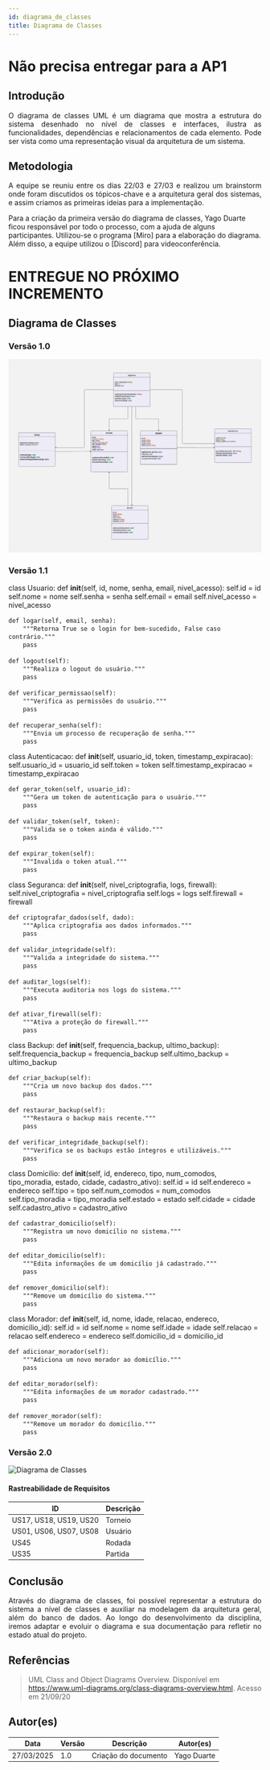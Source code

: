 ```yaml
---
id: diagrama_de_classes
title: Diagrama de Classes
---
```


# Não precisa entregar para a AP1
## Introdução

<p align = "justify">
O diagrama de classes UML é um diagrama que mostra a estrutura do sistema desenhado no nível de classes e interfaces, ilustra as funcionalidades, dependências e relacionamentos de cada elemento. Pode ser vista como uma representação visual da arquitetura de um sistema. 
</p>

## Metodologia

<p align = "justify">
A equipe se reuniu entre os dias 22/03 e 27/03 e realizou um brainstorm onde foram discutidos os tópicos-chave e a arquitetura geral dos sistemas, e assim criamos as primeiras ideias para a implementação.

Para a criação da primeira versão do diagrama de classes, Yago Duarte ficou responsável por todo o processo, com a ajuda de alguns participantes. Utilizou-se o programa [Miro] para a elaboração do diagrama. Além disso, a equipe utilizou o [Discord] para videoconferência.
</p>

# ENTREGUE NO PRÓXIMO INCREMENTO
## Diagrama de Classes

### Versão 1.0

![![Diagrama de Classes](../assets/diagrama_de_classes/diagrama_de_classes.png)](./Diagrama-UML-PBE-SkolBits.jpg)

### Versão 1.1

class Usuario:
    def __init__(self, id, nome, senha, email, nivel_acesso):
        self.id = id
        self.nome = nome
        self.senha = senha
        self.email = email
        self.nivel_acesso = nivel_acesso

    def logar(self, email, senha):
        """Retorna True se o login for bem-sucedido, False caso contrário."""
        pass

    def logout(self):
        """Realiza o logout do usuário."""
        pass

    def verificar_permissao(self):
        """Verifica as permissões do usuário."""
        pass

    def recuperar_senha(self):
        """Envia um processo de recuperação de senha."""
        pass


class Autenticacao:
    def __init__(self, usuario_id, token, timestamp_expiracao):
        self.usuario_id = usuario_id
        self.token = token
        self.timestamp_expiracao = timestamp_expiracao

    def gerar_token(self, usuario_id):
        """Gera um token de autenticação para o usuário."""
        pass

    def validar_token(self, token):
        """Valida se o token ainda é válido."""
        pass

    def expirar_token(self):
        """Invalida o token atual."""
        pass


class Seguranca:
    def __init__(self, nivel_criptografia, logs, firewall):
        self.nivel_criptografia = nivel_criptografia
        self.logs = logs
        self.firewall = firewall

    def criptografar_dados(self, dado):
        """Aplica criptografia aos dados informados."""
        pass

    def validar_integridade(self):
        """Valida a integridade do sistema."""
        pass

    def auditar_logs(self):
        """Executa auditoria nos logs do sistema."""
        pass

    def ativar_firewall(self):
        """Ativa a proteção do firewall."""
        pass


class Backup:
    def __init__(self, frequencia_backup, ultimo_backup):
        self.frequencia_backup = frequencia_backup
        self.ultimo_backup = ultimo_backup

    def criar_backup(self):
        """Cria um novo backup dos dados."""
        pass

    def restaurar_backup(self):
        """Restaura o backup mais recente."""
        pass

    def verificar_integridade_backup(self):
        """Verifica se os backups estão íntegros e utilizáveis."""
        pass


class Domicilio:
    def __init__(self, id, endereco, tipo, num_comodos, tipo_moradia, estado, cidade, cadastro_ativo):
        self.id = id
        self.endereco = endereco
        self.tipo = tipo
        self.num_comodos = num_comodos
        self.tipo_moradia = tipo_moradia
        self.estado = estado
        self.cidade = cidade
        self.cadastro_ativo = cadastro_ativo

    def cadastrar_domicilio(self):
        """Registra um novo domicílio no sistema."""
        pass

    def editar_domicilio(self):
        """Edita informações de um domicílio já cadastrado."""
        pass

    def remover_domicilio(self):
        """Remove um domicílio do sistema."""
        pass


class Morador:
    def __init__(self, id, nome, idade, relacao, endereco, domicilio_id):
        self.id = id
        self.nome = nome
        self.idade = idade
        self.relacao = relacao
        self.endereco = endereco
        self.domicilio_id = domicilio_id

    def adicionar_morador(self):
        """Adiciona um novo morador ao domicílio."""
        pass

    def editar_morador(self):
        """Edita informações de um morador cadastrado."""
        pass

    def remover_morador(self):
        """Remove um morador do domicílio."""
        pass


### Versão 2.0

![![Diagrama de Classes](../assets/diagrama_de_classes/diagrama_de_classes_1.1.png)](../assets/diagrama_de_classes/diagrama_de_classes_2.0.png)


#### Rastreabilidade de Requisitos

| ID|Descrição|
|---|---|
|US17, US18, US19, US20|Torneio|
|US01, US06, US07, US08|Usuário|
|US45|Rodada|
|US35|Partida|

## Conclusão

<p align = "justify">
Através do diagrama de classes, foi possível representar a estrutura do sistema a nível de classes e auxiliar na modelagem da arquitetura geral, além do banco de dados. Ao longo do desenvolvimento da disciplina, iremos adaptar e evoluir o diagrama e sua documentação para refletir no estado atual do projeto.
</p>

## Referências

> UML Class and Object Diagrams Overview. Disponível em https://www.uml-diagrams.org/class-diagrams-overview.html. Acesso em 21/09/20

## Autor(es)

| Data | Versão | Descrição | Autor(es) |
| -- | -- | -- | -- |
| 27/03/2025 | 1.0 | Criação do documento | Yago Duarte |
